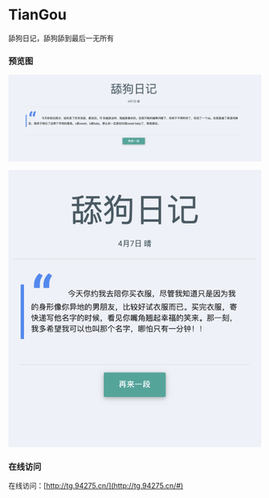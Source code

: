# TianGou

舔狗日记，舔狗舔到最后一无所有

### 预览图

![舔狗日记PC](./preview/舔狗日记PC.png)

![舔狗日记](./preview/舔狗日记M.png)

### 在线访问

在线访问：[http://tg.94275.cn/](http://tg.94275.cn/#)

